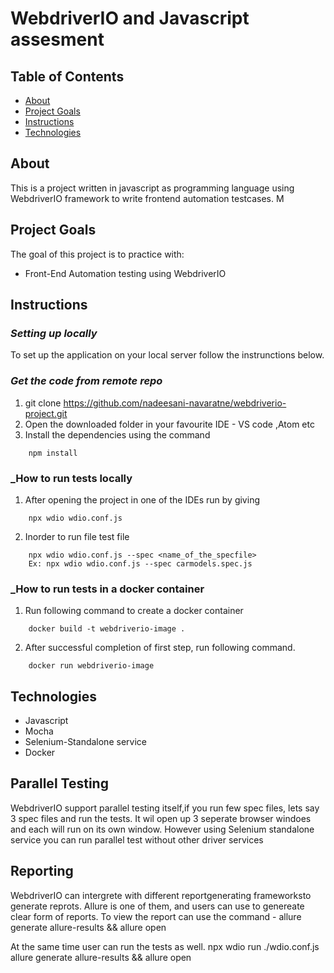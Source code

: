# WebdriverIO and Javascript assesment


## Table of Contents

* [About](#about)
* [Project Goals](#project_goals)
* [Instructions](#instructions)
* [Technologies](#technologies)

## About

This is a project written in javascript as programming language using WebdriverIO framework to write frontend automation testcases.
M


## Project Goals

The goal of this project is to practice with:

* Front-End Automation testing using WebdriverIO 



## Instructions

### _Setting up locally_

To set up the application on your local server follow the instrunctions below.

### _Get the code from remote repo_ 

1. git clone https://github.com/nadeesani-navaratne/webdriverio-project.git
2. Open the downloaded folder in your favourite IDE - VS code ,Atom etc
3. Install the dependencies using the command
``` 
    npm install
```

### _How to run tests locally
1. After opening the project in one of the IDEs run by giving
``` 
    npx wdio wdio.conf.js
```
2. Inorder to run file test file
``` 
    npx wdio wdio.conf.js --spec <name_of_the_specfile>
    Ex: npx wdio wdio.conf.js --spec carmodels.spec.js
```



### _How to run tests in a docker container
1. Run following command to create a docker container
``` 
    docker build -t webdriverio-image .
```

2. After successful completion of first step, run following command.
``` 
    docker run webdriverio-image
```


## Technologies

* Javascript
* Mocha 
* Selenium-Standalone service
* Docker


## Parallel Testing
   WebdriverIO support parallel testing itself,if you run few spec files, lets say 3 spec files and run the tests. It wil open up 3 seperate browser windoes and each will run on its own window.
   However using Selenium standalone service you can run parallel test without other driver services

## Reporting
   WebdriverIO can intergrete with different reportgenerating frameworksto generate reprots.
   Allure is one of them, and users can use to genereate clear form of reports.
   To view the report can use the command -                              allure generate allure-results && allure open

   At the same time user can run the tests as well.
   npx wdio run ./wdio.conf.js allure generate allure-results && allure open
      

